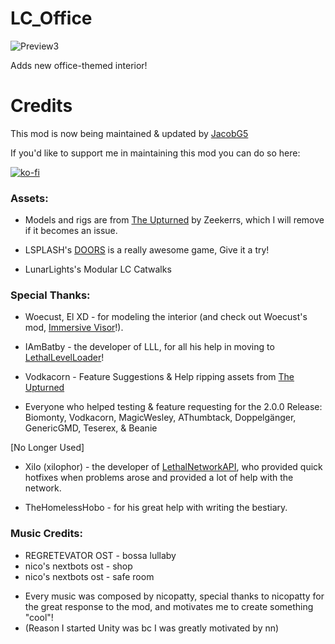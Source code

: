 # LC_Office

![Preview3](https://i.imgur.com/H6bvwwj.png)

Adds new office-themed interior!

# Credits

This mod is now being maintained & updated by [JacobG5](https://thunderstore.io/c/lethal-company/p/JacobG5/)

If you'd like to support me in maintaining this mod you can do so here: 

[![ko-fi](https://ko-fi.com/img/githubbutton_sm.svg)](https://ko-fi.com/C0C810N5LV)

### Assets:

- Models and rigs are from [The Upturned](https://store.steampowered.com/app/1717770/The_Upturned/) by Zeekerrs, which I will remove if it becomes an issue.

- LSPLASH's [DOORS](https://www.roblox.com/games/6516141723/DOORS) is a really awesome game, Give it a try!

- LunarLights's Modular LC Catwalks

### Special Thanks:

- Woecust, El XD - for modeling the interior (and check out Woecust's mod, [Immersive Visor](https://thunderstore.io/c/lethal-company/p/Woecust/Immersive_Visor)!).

- IAmBatby - the developer of LLL, for all his help in moving to [LethalLevelLoader](https://thunderstore.io/c/lethal-company/p/IAmBatby/LethalLevelLoader)!

- Vodkacorn - Feature Suggestions & Help ripping assets from [The Upturned](https://store.steampowered.com/app/1717770/The_Upturned/)

- Everyone who helped testing & feature requesting for the 2.0.0 Release: Biomonty, Vodkacorn, MagicWesley, AThumbtack, Doppelgänger, GenericGMD, Teserex, & Beanie

[No Longer Used]

- Xilo (xilophor) - the developer of [LethalNetworkAPI](https://thunderstore.io/c/lethal-company/p/xilophor/LethalNetworkAPI/), who provided quick hotfixes when problems arose and provided a lot of help with the network.

- TheHomelessHobo - for his great help with writing the bestiary.

### Music Credits:

+ REGRETEVATOR OST - bossa lullaby
+ nico's nextbots ost - shop
+ nico's nextbots ost - safe room

- Every music was composed by nicopatty, special thanks to nicopatty for the great response to the mod, and motivates me to create something "cool"!
- (Reason I started Unity was bc I was greatly motivated by nn)